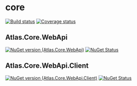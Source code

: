 # core
[![Build status](https://img.shields.io/appveyor/ci/acraven/core.svg)](https://ci.appveyor.com/project/acraven/core)
[![Coverage status](https://coveralls.io/repos/acraven/core/badge.svg)](https://coveralls.io/r/acraven/core)

## Atlas.Core.WebApi

[![NuGet version (Atlas.Core.WebApi)](https://img.shields.io/nuget/v/Atlas.Core.WebApi.svg)](https://www.nuget.org/packages/Atlas.Core.WebApi/)
[![NuGet Status](http://nugetstatus.com/Atlas.Core.WebApi.png)](http://nugetstatus.com/packages/Atlas.Core.WebApi)

## Atlas.Core.WebApi.Client

[![NuGet version (Atlas.Core.WebApi.Client)](https://img.shields.io/nuget/v/Atlas.Core.WebApi.Client.svg)](https://www.nuget.org/packages/Atlas.Core.WebApi.Client/)
[![NuGet Status](http://nugetstatus.com/Atlas.Core.WebApi.Client.png)](http://nugetstatus.com/packages/Atlas.Core.WebApi.Client)
